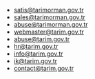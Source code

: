 * satis@tarimorman.gov.tr
* sales@tarimorman.gov.tr
* abuse@tarimorman.gov.tr
* webmaster@tarim.gov.tr
* abuse@tarim.gov.tr
* hr@tarim.gov.tr
* info@tarim.gov.tr
* ik@tarim.gov.tr
* contact@tarim.gov.tr
